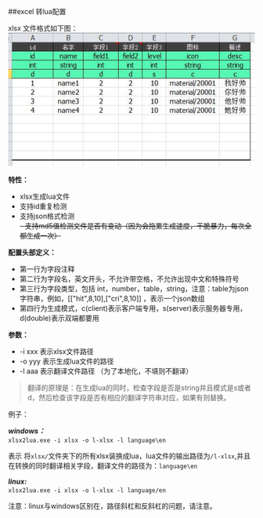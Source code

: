 ##excel 转lua配置

xlsx 文件格式如下图：  
![模板](xlsx.jpg)  

**特性：**

- xlsx生成lua文件
- 支持id重复检测
- 支持json格式检测  
~~- 支持md5值检测文件是否有变动（因为会拖累生成速度，干脆暴力，每次全都生成一次）~~

**配置头部定义：**  

- 第一行为字段注释
- 第二行为字段名，英文开头，不允许带空格，不允许出现中文和特殊符号
- 第三行为字段类型，包括 int，number，table，string，注意：table为json字符串，例如，[["hit",8,10],["cri",8,10]] ，表示一个json数组
- 第四行为生成模式，c(client)表示客户端专用，s(server)表示服务器专用，d(double)表示双端都要用


**参数：**

- -i xxx 表示xlsx文件路径
- -o yyy 表示生成lua文件的路径
- -l aaa 表示翻译文件路径 （为了本地化，不填则不翻译）

> 翻译的原理是：在生成lua的同时，检查字段是否是string并且模式是s或者d，然后检查该字段是否有相应的翻译字符串对应，如果有则替换。

例子：

***windows：***  
`xlsx2lua.exe -i xlsx -o l-xlsx -l language\en`

表示 将`xlsx/`文件夹下的所有xlsx装换成lua，lua文件的输出路径为`/l-xlsx`,并且在转换的同时翻译相关字段，翻译文件的路径为：`language\en`


***linux:***  
`xlsx2lua.exe -i xlsx -o l-xlsx -l language/en`

注意：linux与windows区别在，路径斜杠和反斜杠的问题，请注意。